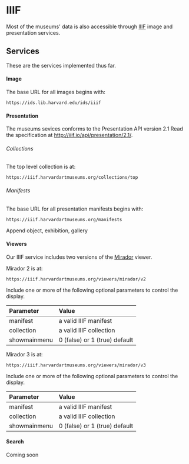 # IIIF

Most of the museums' data is also accessible through [IIIF](http://iiif.io) image and presentation services.   

## Services

These are the services implemented thus far.

#### Image

The base URL for all images begins with:

```shell
https://ids.lib.harvard.edu/ids/iiif
```

#### Presentation

The museums sevices conforms to the Presentation API version 2.1 Read the specification at http://iiif.io/api/presentation/2.1/. 

###### Collections

The top level collection is at:

```
https://iiif.harvardartmuseums.org/collections/top
```

###### Manifests

The base URL for all presentation manifests begins with:

```
https://iiif.harvardartmuseums.org/manifests
```

Append object, exhibition, gallery

#### Viewers

Our IIIF service includes two versions of the [Mirador](https://projectmirador.org/) viewer.

Mirador 2 is at:

```
https://iiif.harvardartmuseums.org/viewers/mirador/v2
```

Include one or more of the following optional parameters to control the display.

| Parameter | Value |
| :--------- | :----- |
| manifest | a valid IIIF manifest |
| collection | a valid IIIF collection |
| showmainmenu | 0 (false) or 1 (true) default |

Mirador 3 is at:

```
https://iiif.harvardartmuseums.org/viewers/mirador/v3
```

Include one or more of the following optional parameters to control the display.

| Parameter | Value |
| :--------- | :----- |
| manifest | a valid IIIF manifest |
| collection | a valid IIIF collection |
| showmainmenu | 0 (false) or 1 (true) default |

#### Search

Coming soon